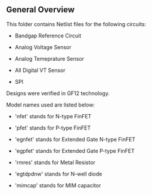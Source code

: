 ## General Overview

This folder contains Netlist files for the following circuits:

- Bandgap Reference Circuit

- Analog Voltage Sensor

- Analog Temeprature Sensor

- All Digital VT Sensor

- SPI


Designs were verified in GF12 technology.

Model names used are listed below:

- 'nfet' stands for N-type FinFET

- 'pfet' stands for P-type FinFET

- 'egnfet' stands for Extended Gate N-type FinFET

- 'egpfet' stands for Extended Gate P-type FinFET

- 'rmres' stands for Metal Resistor

- 'egtdpdnw' stands for N-well diode

- 'mimcap' stands for MIM capacitor
